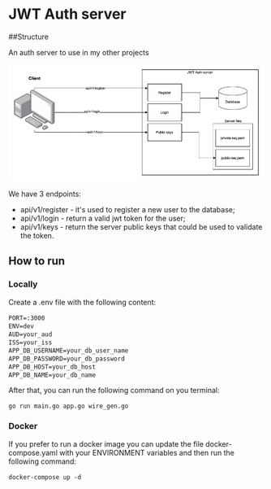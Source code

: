 # JWT Auth server

##Structure

An auth server to use in my other projects

![alt diagram](static/jwt.png)

We have 3 endpoints:

- api/v1/register - it's used to register a new user to the database;
- api/v1/login - return a valid jwt token for the user;
- api/v1/keys - return the server public keys that could be used to validate the token.

## How to run

### Locally

Create a .env file with the following content:

```
PORT=:3000
ENV=dev
AUD=your_aud
ISS=your_iss
APP_DB_USERNAME=your_db_user_name
APP_DB_PASSWORD=your_db_password
APP_DB_HOST=your_db_host
APP_DB_NAME=your_db_name
```

After that, you can run the following command on you terminal:

```
go run main.go app.go wire_gen.go
```

### Docker

If you prefer to run a docker image you can update the file docker-compose.yaml with your ENVIRONMENT variables and then
run the following command:

```
docker-compose up -d
```